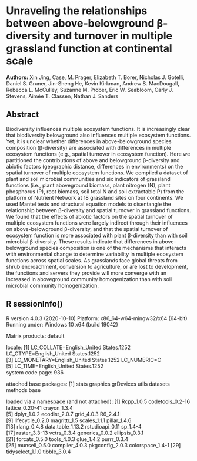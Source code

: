 # Unraveling the relationships between above-belowground β-diversity and turnover in multiple grassland function at continental scale 

**Authors:** Xin Jing, Case, M. Prager, Elizabeth T. Borer, Nicholas J. Gotelli, Daniel S. Gruner, Jin-Sheng He, Kevin Kirkman, Andrew S. MacDougall, Rebecca L. McCulley, Suzanne M. Prober, Eric W. Seabloom, Carly J. Stevens, Aimée T. Classen, Nathan J. Sanders

## Abstract
Biodiversity influences multiple ecosystem functions. It is increasingly clear that biodiversity belowground also influences multiple ecosystem functions. Yet, it is unclear whether differences in above-belowground species composition (β-diversity) are associated with differences in multiple ecosystem functions (e.g., spatial turnover in ecosystem function). Here we partitioned the contributions of above and belowground β-diversity and abiotic factors (geographic distance, differences in environments) on the spatial turnover of multiple ecosystem functions. We compiled a dataset of plant and soil microbial communities and six indicators of grassland functions (i.e., plant aboveground biomass, plant nitrogen (N), plant phosphorus (P), root biomass, soil total N and soil extractable P) from the platform of Nutrient Network at 18 grassland sites on four continents. We used Mantel tests and structural equation models to disentangle the relationship between β-diversity and spatial turnover in grassland functions. We found that the effects of abiotic factors on the spatial turnover of multiple ecosystem functions were largely indirect through their influences on above-belowground β-diversity, and that the spatial turnover of ecosystem function is more associated with plant β-diversity than with soil microbial β-diversity. These results indicate that differences in above-belowground species composition is one of the mechanisms that interacts with environmental change to determine variability in multiple ecosystem functions across spatial scales. As grasslands face global threats from shrub encroachment, conversion to agriculture, or are lost to development, the functions and servers they provide will more converge with an increased in aboveground community homogenization than with soil microbial community homogenization.

## R sessionInfo()
R version 4.0.3 (2020-10-10)
Platform: x86_64-w64-mingw32/x64 (64-bit)
Running under: Windows 10 x64 (build 19042)

Matrix products: default

locale:
[1] LC_COLLATE=English_United States.1252  LC_CTYPE=English_United States.1252   
[3] LC_MONETARY=English_United States.1252 LC_NUMERIC=C                          
[5] LC_TIME=English_United States.1252    
system code page: 936

attached base packages:
[1] stats     graphics  grDevices utils     datasets  methods   base     

loaded via a namespace (and not attached):
 [1] Rcpp_1.0.5        codetools_0.2-16  lattice_0.20-41   crayon_1.3.4     
 [5] dplyr_1.0.2       ecodist_2.0.7     grid_4.0.3        R6_2.4.1         
 [9] lifecycle_0.2.0   magrittr_1.5      scales_1.1.1      pillar_1.4.6     
[13] rlang_0.4.8       data.table_1.13.2 rstudioapi_0.11   sp_1.4-4         
[17] raster_3.3-13     vctrs_0.3.4       generics_0.0.2    ellipsis_0.3.1   
[21] forcats_0.5.0     tools_4.0.3       glue_1.4.2        purrr_0.3.4      
[25] munsell_0.5.0     compiler_4.0.3    pkgconfig_2.0.3   colorspace_1.4-1 
[29] tidyselect_1.1.0  tibble_3.0.4
